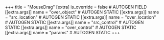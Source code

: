 +++
title = "MouseDrag"
[extra]
is_override = false # AUTOGEN FIELD
[[extra.args]]
name = "over_object" # AUTOGEN STATIC
[[extra.args]]
name = "src_location" # AUTOGEN STATIC
[[extra.args]]
name = "over_location" # AUTOGEN STATIC
[[extra.args]]
name = "src_control" # AUTOGEN STATIC
[[extra.args]]
name = "over_control" # AUTOGEN STATIC
[[extra.args]]
name = "params" # AUTOGEN STATIC
+++
